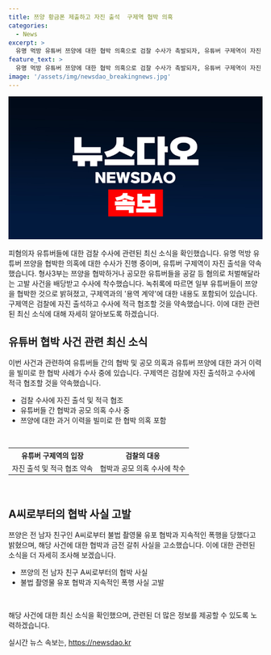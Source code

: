 ```yaml
---
title: 쯔양 황금폰 제출하고 자진 출석  구제역 협박 의혹
categories:
  - News
excerpt: >
  유명 먹방 유튜버 쯔양에 대한 협박 의혹으로 검찰 수사가 촉발되자, 유튜버 구제역이 자진 출석을 밝히며 관련 사건에 대한 조속한 수사를 촉구했다. 이 같은 이슈가 알려진 가운데, 쯔양과 관련된 사이버렉카 3명이 협박과 금전 빼앗음을 주장하고 있으며, 유튜버 구제역과의 거액 계약 내용이 공개되었다. 이에 더해 A씨로부터의 불법 촬영물 유포 협박 및 폭행 피해를 고발한 쯔양의 사건 역시 논란을 일으키고 있다. 이러한 사건에 대한 수사 기관의 조속한 판단을 기다리며, 해당 사건에 대한 더 많은 정보가 요구되고 있다.
feature_text: >
  유명 먹방 유튜버 쯔양에 대한 협박 의혹으로 검찰 수사가 촉발되자, 유튜버 구제역이 자진 출석을 밝히며 관련 사건에 대한 조속한 수사를 촉구했다. 이 같은 이슈가 알려진 가운데, 쯔양과 관련된 사이버렉카 3명이 협박과 금전 빼앗음을 주장하고 있으며, 유튜버 구제역과의 거액 계약 내용이 공개되었다. 이에 더해 A씨로부터의 불법 촬영물 유포 협박 및 폭행 피해를 고발한 쯔양의 사건 역시 논란을 일으키고 있다. 이러한 사건에 대한 수사 기관의 조속한 판단을 기다리며, 해당 사건에 대한 더 많은 정보가 요구되고 있다.
image: '/assets/img/newsdao_breakingnews.jpg'
---
```


<p><img src="/assets/img/newsdao_breakingnews.jpg" alt="flaretime 속보" /></p>

<p>피혐의자 유튜버들에 대한 검찰 수사에 관련된 최신 소식을 확인했습니다. 유명 먹방 유튜버 쯔양을 협박한 의혹에 대한 수사가 진행 중이며, 유튜버 구제역이 자진 출석을 약속했습니다. 형사3부는 쯔양을 협박하거나 공모한 유튜버들을 공갈 등 혐의로 처벌해달라는 고발 사건을 배당받고 수사에 착수했습니다. 녹취록에 따르면 일부 유튜버들이 쯔양을 협박한 것으로 밝혀졌고, 구제역과의 '용역 계약'에 대한 내용도 포함되어 있습니다. 구제역은 검찰에 자진 출석하고 수사에 적극 협조할 것을 약속했습니다. 이에 대한 관련된 최신 소식에 대해 자세히 알아보도록 하겠습니다. </p>

<h2 data-ke-size="size26">유튜버 협박 사건 관련 최신 소식</h2>

<p>이번 사건과 관련하여 유튜버들 간의 협박 및 공모 의혹과 유튜버 쯔양에 대한 과거 이력을 빌미로 한 협박 사례가 수사 중에 있습니다. 구제역은 검찰에 자진 출석하고 수사에 적극 협조할 것을 약속했습니다.</p>

<ul>
  <li>검찰 수사에 자진 출석 및 적극 협조</li>
  <li>유튜버들 간 협박과 공모 의혹 수사 중</li>
  <li>쯔양에 대한 과거 이력을 빌미로 한 협박 의혹 포함</li>
</ul>

<p data-ke-size="size16">&nbsp;</p>

<table>
  <tr>
    <th>유튜버 구제역의 입장</th>
    <th>검찰의 대응</th>
  </tr>
  <tr>
    <td style="text-align: center; height: 17px;">자진 출석 및 적극 협조 약속</td>
    <td style="text-align: center; height: 17px;">협박과 공모 의혹 수사에 착수</td>
  </tr>
</table>

<p data-ke-size="size16">&nbsp;</p>

<h2 data-ke-size="size26">A씨로부터의 협박 사실 고발</h2>

<p>쯔양은 전 남자 친구인 A씨로부터 불법 촬영물 유포 협박과 지속적인 폭행을 당했다고 밝혔으며, 해당 사건에 대한 협박과 금전 갈취 사실을 고소했습니다. 이에 대한 관련된 소식을 더 자세히 조사해 보겠습니다.</p>

<ul>
  <li>쯔양의 전 남자 친구 A씨로부터의 협박 사실</li>
  <li>불법 촬영물 유포 협박과 지속적인 폭행 사실 고발</li>
</ul>

<p data-ke-size="size16">&nbsp;</p>

<p>해당 사건에 대한 최신 소식을 확인했으며, 관련된 더 많은 정보를 제공할 수 있도록 노력하겠습니다.</p>
실시간 뉴스 속보는, <a href="https://newsdao.kr" rel="dofollow">https://newsdao.kr</a>


